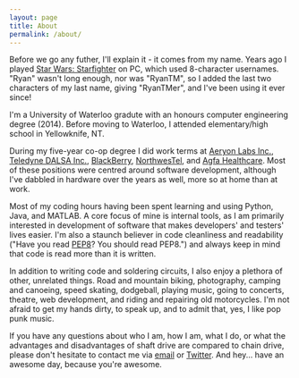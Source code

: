 ```yaml
---
layout: page
title: About
permalink: /about/
---
```


Before we go any futher, I'll explain it - it comes from my name. Years ago I played [Star Wars: Starfighter](http://en.wikipedia.org/wiki/Star_Wars:_Starfighter) on PC, which used 8-character usernames. "Ryan" wasn't long enough, nor was "RyanTM", so I added the last two characters of my last name, giving "RyanTMer", and I've been using it ever since!

I'm a University of Waterloo gradute with an honours computer engineering degree (2014). Before moving to Waterloo, I attended elementary/high school in Yellowknife, NT.

During my five-year co-op degree I did work terms at [Aeryon Labs Inc.](http://www.aeryon.com), [Teledyne DALSA Inc.](https://www.teledynedalsa.com/), [BlackBerry](http://ca.blackberry.com/), [NorthwesTel](http://www.nwtel.ca/), and [Agfa Healthcare](http://www.agfahealthcare.com/). Most of these positions were centred around software development, although I've dabbled in hardware over the years as well, more so at home than at work.

Most of my coding hours having been spent learning and using Python, Java, and MATLAB. A core focus of mine is internal tools, as I am primarily interested in development of software that makes developers' and testers' lives easier. I'm also a staunch believer in code cleanliness and readability ("Have you read [PEP8](http://legacy.python.org/dev/peps/pep-0008/)? You should read PEP8.") and always keep in mind that code is read more than it is written.

In addition to writing code and soldering circuits, I also enjoy a plethora of other, unrelated things. Road and mountain biking, photography, camping and canoeing, speed skating, dodgeball, playing music, going to concerts, theatre, web development, and riding and repairing old motorcycles. I'm not afraid to get my hands dirty, to speak up, and to admit that, yes, I like pop punk music.

If you have any questions about who I am, how I am, what I do, or what the advantages and disadvantages of shaft drive are compared to chain drive, please don't hesitate to contact me via [email](mailto:ryantmer@gmail.com) or [Twitter](https://twitter.com/ryantmer). And hey... have an awesome day, because you're awesome.

